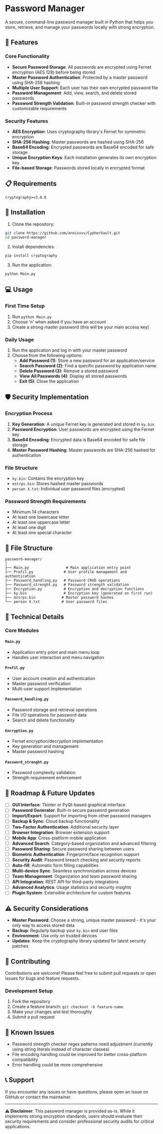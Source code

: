 # Password Manager

A secure, command-line password manager built in Python that helps you store, retrieve, and manage your passwords locally with strong encryption.

## 🔐 Features

### Core Functionality
- **Secure Password Storage**: All passwords are encrypted using Fernet encryption (AES 128) before being stored
- **Master Password Authentication**: Protected by a master password using SHA-256 hashing
- **Multiple User Support**: Each user has their own encrypted password file
- **Password Management**: Add, view, search, and delete stored passwords
- **Password Strength Validation**: Built-in password strength checker with customizable requirements

### Security Features
- **AES Encryption**: Uses cryptography library's Fernet for symmetric encryption
- **SHA-256 Hashing**: Master passwords are hashed using SHA-256
- **Base64 Encoding**: Encrypted passwords are Base64 encoded for safe storage
- **Unique Encryption Keys**: Each installation generates its own encryption key
- **File-based Storage**: Passwords stored locally in encrypted format

## 📋 Requirements

```
cryptography>=3.0.0
```

## 🚀 Installation

1. Clone the repository:
```bash
git clone https://github.com/annisvvv/CypherVault.git
cd password-manager
```

2. Install dependencies:
```bash
pip install cryptography
```

3. Run the application:
```bash
python Main.py
```

## 💻 Usage

### First Time Setup
1. Run `python Main.py`
2. Choose 'n' when asked if you have an account
3. Create a strong master password (this will be your main access key)

### Daily Usage
1. Run the application and log in with your master password
2. Choose from the following options:
   - **Add Password (1)**: Store a new password for an application/service
   - **Search Password (2)**: Find a specific password by application name
   - **Delete Password (3)**: Remove a stored password
   - **View All Passwords (4)**: Display all stored passwords
   - **Exit (5)**: Close the application

## 🛡️ Security Implementation

### Encryption Process
1. **Key Generation**: A unique Fernet key is generated and stored in `ky.bin`
2. **Password Encryption**: User passwords are encrypted using the Fernet key
3. **Base64 Encoding**: Encrypted data is Base64 encoded for safe file storage
4. **Master Password Hashing**: Master passwords are SHA-256 hashed for authentication

### File Structure
- `ky.bin`: Contains the encryption key
- `mstrps.bin`: Stores hashed master passwords
- `person X.txt`: Individual user password files (encrypted)

### Password Strength Requirements
- Minimum 14 characters
- At least one lowercase letter
- At least one uppercase letter
- At least one digit
- At least one special character

## 📁 File Structure

```
password-manager/
│
├── Main.py                 # Main application entry point
├── Profil.py              # User profile management and authentication
├── Password_handling.py   # Password CRUD operations
├── Password_strenght.py   # Password strength validation
├── Encryption.py          # Encryption and decryption functions
├── ky.bin                 # Encryption key (generated on first run)
├── mstrps.bin            # Master password hashes
└── person X.txt          # User password files
```

## 🔧 Technical Details

### Core Modules

#### `Main.py`
- Application entry point and main menu loop
- Handles user interaction and menu navigation

#### `Profil.py`
- User account creation and authentication
- Master password verification
- Multi-user support implementation

#### `Password_handling.py`
- Password storage and retrieval operations
- File I/O operations for password data
- Search and delete functionality

#### `Encryption.py`
- Fernet encryption/decryption implementation
- Key generation and management
- Master password hashing

#### `Password_strenght.py`
- Password complexity validation
- Strength requirement enforcement

## 🚀 Roadmap & Future Updates

- [ ] **GUI Interface**: Tkinter or PyQt-based graphical interface
- [ ] **Password Generator**: Built-in secure password generation
- [ ] **Import/Export**: Support for importing from other password managers
- [ ] **Backup & Sync**: Cloud backup functionality
- [ ] **Two-Factor Authentication**: Additional security layer
- [ ] **Browser Integration**: Browser extension support
- [ ] **Mobile App**: Cross-platform mobile application
- [ ] **Advanced Search**: Category-based organization and advanced filtering
- [ ] **Password Sharing**: Secure password sharing between users
- [ ] **Biometric Authentication**: Fingerprint/face recognition support
- [ ] **Security Audit**: Password breach checking and security reports
- [ ] **Auto-fill**: Automatic form filling capabilities
- [ ] **Multi-device Sync**: Seamless synchronization across devices
- [ ] **Team Management**: Organization and team password sharing
- [ ] **API Integration**: REST API for third-party integrations
- [ ] **Advanced Analytics**: Usage statistics and security insights
- [ ] **Plugin System**: Extensible architecture for custom features

## ⚠️ Security Considerations

- **Master Password**: Choose a strong, unique master password - it's your only way to access stored data
- **Backup**: Regularly backup your `ky.bin` and user files
- **Environment**: Use only on trusted devices
- **Updates**: Keep the cryptography library updated for latest security patches

## 🤝 Contributing

Contributions are welcome! Please feel free to submit pull requests or open issues for bugs and feature requests.

### Development Setup
1. Fork the repository
2. Create a feature branch: `git checkout -b feature-name`
3. Make your changes and test thoroughly
4. Submit a pull request

## 🐛 Known Issues

- Password strength checker regex patterns need adjustment (currently using string literals instead of character classes)
- File encoding handling could be improved for better cross-platform compatibility
- Error handling could be more comprehensive

## 📞 Support

If you encounter any issues or have questions, please open an issue on GitHub or contact the maintainer.

---

**⚠️ Disclaimer**: This password manager is provided as-is. While it implements strong encryption standards, users should evaluate their security requirements and consider professional security audits for critical applications.
